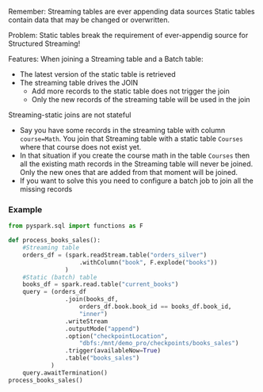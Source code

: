 Remember:
Streaming tables are ever appending data sources
Static tables contain data that may be changed or overwritten.

Problem:
Static tables break the requirement of ever-appendig source for Structured Streaming!


Features:
When joining a Streaming table and a Batch table:
- The latest version of the static table is retrieved
- The streaming table drives the JOIN
	- Add more records to the static table does not trigger the join
	- Only the new records of the streaming table will be used in the join

Streaming-static joins are not stateful
- Say you have some records in the streaming table with column `course=Math`. You join that Streaming table with a static table `Courses` where that course does not exist yet. 
- In that situation if you create the course math in the table `Courses` then all the existing math records in the Streaming table will never be joined. Only the new ones that are added from that moment will be joined.
- If you want to solve this you need to configure a batch job to join all the missing records


### Example
```python
from pyspark.sql import functions as F

def process_books_sales():
	#Streaming table
    orders_df = (spark.readStream.table("orders_silver")
                    .withColumn("book", F.explode("books"))
                )
    #Static (batch) table
    books_df = spark.read.table("current_books")
    query = (orders_df
                .join(books_df, 
	                orders_df.book.book_id == books_df.book_id, 
	                "inner")
                .writeStream
                .outputMode("append")
                .option("checkpointLocation", 
	                "dbfs:/mnt/demo_pro/checkpoints/books_sales")
                .trigger(availableNow=True)
                .table("books_sales")
            )
    query.awaitTermination()
process_books_sales()
```